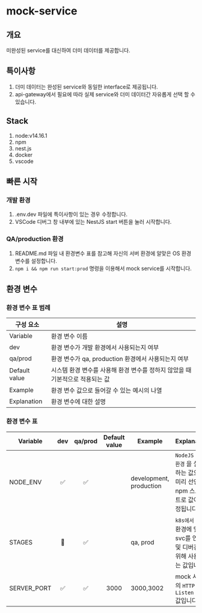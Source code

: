 # mock-service

## 개요

미완성된 service를 대신하여 더미 데이터를 제공합니다.

## 특이사항

1. 더미 데이터는 완성된 service와 동일한 interface로 제공됩니다.
1. api-gateway에서 필요에 따라 실제 service와 더미 데이터간 자유롭게 선택 할 수 있습니다.

## Stack

1. node:v14.16.1
1. npm
1. nest.js
1. docker
1. vscode

## 빠른 시작

### 개발 환경

1. .env.dev 파일에 특이사항이 있는 경우 수정합니다.
1. VSCode 디버그 창 내부에 있는 NestJS start 버튼을 눌러 시작합니다.

### QA/production 환경

1. README.md 파일 내 환경변수 표를 참고해 자신의 서버 환경에 알맞은 OS 환경변수를 설정합니다.
1. `npm i && npm run start:prod` 명령을 이용해서 mock service를 시작합니다.

## 환경 변수

### 환경 변수 표 범례

| 구성 요소     | 설명                                                                          |
| ------------- | ----------------------------------------------------------------------------- |
| Variable      | 환경 변수 이름                                                                |
| dev           | 환경 변수가 개발 환경에서 사용되는지 여부                                     |
| qa/prod       | 환경 변수가 qa, production 환경에서 사용되는지 여부                           |
| Default value | 시스템 환경 변수를 사용해 환경 변수를 정하지 않았을 때 기본적으로 적용되는 값 |
| Example       | 환경 변수 값으로 들어갈 수 있는 예시의 나열                                   |
| Explanation   | 환경 변수에 대한 설명                                                         |

### 환경 변수 표

| Variable    | dev | qa/prod | Default value | Example                 | Explanation                                                                        |
| ----------- | :-: | :-----: | :-----------: | ----------------------- | ---------------------------------------------------------------------------------- |
| NODE_ENV    | ✅  |   ✅    |               | development, production | `NodeJS 실행 환경` 을 설정하는 값으로, 미리 선언한 npm 스크립트로 값이 설정됩니다. |
| STAGES      | 🚫  |   ✅    |               | qa, prod                | `k8s에서` 실행 환경에 맞는 svc를 연결 및 디버깅을 위해 사용되는 값입니다.          |
| SERVER_PORT | ✅  |   ✅    |     3000      | 3000,3002               | mock 서비스의 `HTTP Listen port` 값입니다.                                         |
